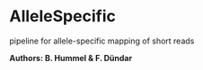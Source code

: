 AlleleSpecific
==============

pipeline for allele-specific mapping of short reads

__Authors: B. Hummel & F. Dündar__
